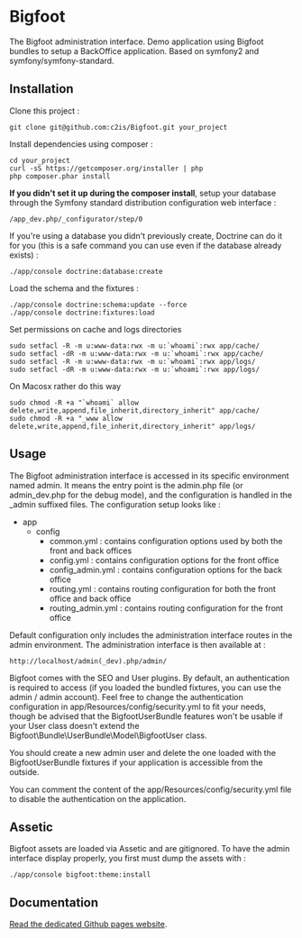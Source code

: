 Bigfoot
=======

The Bigfoot administration interface.
Demo application using Bigfoot bundles to setup a BackOffice application. Based on symfony2 and symfony/symfony-standard.

Installation
------------

Clone this project :

    git clone git@github.com:c2is/Bigfoot.git your_project

Install dependencies using composer :

    cd your_project
    curl -sS https://getcomposer.org/installer | php
    php composer.phar install

**If you didn't set it up during the composer install**, setup your database through the Symfony standard distribution configuration web interface :

    /app_dev.php/_configurator/step/0
    
If you're using a database you didn't previously create, Doctrine can do it for you (this is a safe command you can use even if the database already exists) :

    ./app/console doctrine:database:create

Load the schema and the fixtures :

    ./app/console doctrine:schema:update --force
    ./app/console doctrine:fixtures:load

Set permissions on cache and logs directories

    sudo setfacl -R -m u:www-data:rwx -m u:`whoami`:rwx app/cache/
    sudo setfacl -dR -m u:www-data:rwx -m u:`whoami`:rwx app/cache/
    sudo setfacl -R -m u:www-data:rwx -m u:`whoami`:rwx app/logs/
    sudo setfacl -dR -m u:www-data:rwx -m u:`whoami`:rwx app/logs/

On Macosx rather do this way

    sudo chmod -R +a "`whoami` allow delete,write,append,file_inherit,directory_inherit" app/cache/
    sudo chmod -R +a "_www allow delete,write,append,file_inherit,directory_inherit" app/logs/

Usage
-----

The Bigfoot administration interface is accessed in its specific environment named admin. It means the entry point is the admin.php file (or admin_dev.php for the debug mode), and the configuration is handled in the _admin suffixed files.
The configuration setup looks like :

- app
    - config
        - common.yml : contains configuration options used by both the front and back offices
        - config.yml : contains configuration options for the front office
        - config_admin.yml : contains configuration options for the back office
        - routing.yml : contains routing configuration for both the front office and back office
        - routing_admin.yml : contains routing configuration for the front office

Default configuration only includes the administration interface routes in the admin environment.
The administration interface is then available at :

    http://localhost/admin(_dev).php/admin/

Bigfoot comes with the SEO and User plugins.
By default, an authentication is required to access (if you loaded the bundled fixtures, you can use the admin / admin account).
Feel free to change the authentication configuration in app/Resources/config/security.yml to fit your needs, though be advised that the BigfootUserBundle features won't be usable if your User class doesn't extend the Bigfoot\Bundle\UserBundle\Model\BigfootUser class.

You should create a new admin user and delete the one loaded with the BigfootUserBundle fixtures if your application is accessible from the outside.

You can comment the content of the app/Resources/config/security.yml file to disable the authentication on the application.


Assetic
-------

Bigfoot assets are loaded via Assetic and are gitignored. To have the admin interface display properly, you first must dump the assets with :
    
    ./app/console bigfoot:theme:install
    
Documentation
-------

[Read the dedicated Github pages website](http://c2is.github.io/BigfootDoc/html/en/).
